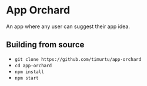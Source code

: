 # App Orchard

An app where any user can suggest their app idea.

## Building from source

- `git clone https://github.com/timurtu/app-orchard`
- `cd app-orchard`
- `npm install`
- `npm start`
